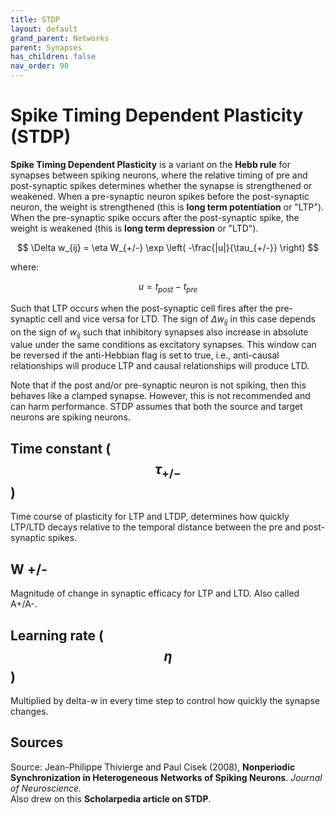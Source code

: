 ```yaml
---
title: STDP
layout: default
grand_parent: Networks
parent: Synapses
has_children: false
nav_order: 90
---
```


# Spike Timing Dependent Plasticity (STDP)

**Spike Timing Dependent Plasticity** is a variant on the **Hebb rule** for synapses between spiking neurons, where the relative timing of pre and post-synaptic spikes determines whether the synapse is strengthened or weakened. When a pre-synaptic neuron spikes before the post-synaptic neuron, the weight is strengthened (this is **long term potentiation** or "LTP"). When the pre-synaptic spike occurs after the post-synaptic spike, the weight is weakened (this is **long term depression** or "LTD").

$$
\Delta w_{ij} = \eta W_{+/-} \exp \left( -\frac{|u|}{\tau_{+/-}} \right)
$$

where:

$$
u = t_{post} - t_{pre}
$$

Such that LTP occurs when the post-synaptic cell fires after the pre-synaptic cell and vice versa for LTD. The sign of $\Delta w_{ij}$ in this case depends on the sign of $w_{ij}$ such that inhibitory synapses also increase in absolute value under the same conditions as excitatory synapses. This window can be reversed if the anti-Hebbian flag is set to true, i.e., anti-causal relationships will produce LTP and causal relationships will produce LTD.

Note that if the post and/or pre-synaptic neuron is not spiking, then this behaves like a clamped synapse. However, this is not recommended and can harm performance. STDP assumes that both the source and target neurons are spiking neurons.

## Time constant ($$\tau_{+/-}$$)

Time course of plasticity for LTP and LTDP, determines how quickly LTP/LTD decays relative to the temporal distance between the pre and post-synaptic spikes.

## W +/-

Magnitude of change in synaptic efficacy for LTP and LTD. Also called A+/A-.

## Learning rate ($$\eta$$)

Multiplied by delta-w in every time step to control how quickly the synapse changes.

## Sources

Source: Jean-Philippe Thivierge and Paul Cisek (2008), **Nonperiodic Synchronization in Heterogeneous Networks of Spiking Neurons**. *Journal of Neuroscience.*  
Also drew on this **Scholarpedia article on STDP**.